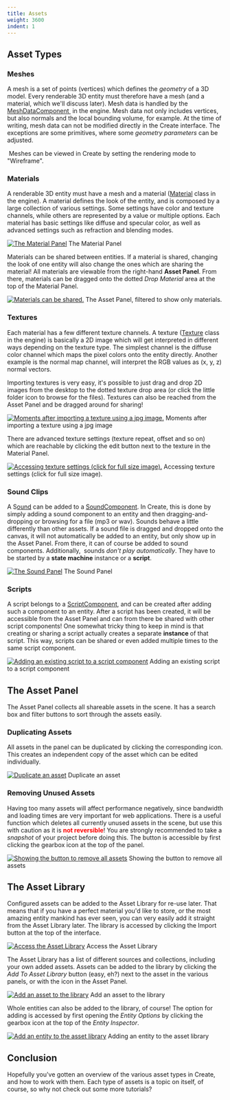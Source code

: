 ```yaml
---
title: Assets
weight: 3600
indent: 1
---
```

<h2>Asset Types</h2>
<h3>Meshes</h3>
A mesh is a set of points (vertices) which defines the <em>geometry</em> of a 3D model. Every renderable 3D entity must therefore have a mesh (and a material, which we'll discuss later). Mesh data is handled by the <a href="http://code.gooengine.com/latest/docs/MeshDataComponent.html" target="_blank">MeshDataComponent </a> in the engine. Mesh data not only includes vertices, but also normals and the local bounding volume, for example. At the time of writing, mesh data can not be modified directly in the Create interface. The exceptions are some primitives, where some <em>geometry parameters</em> can be adjusted.

<a href="wireframe.jpg"><img class="wp-image-677 size-full" src="wireframe.jpg" alt="" /></a> Meshes can be viewed in Create by setting the rendering mode to "Wireframe".
<h3>Materials</h3>
A renderable 3D entity must have a mesh and a material (<a href="http://code.gooengine.com/latest/docs/Material.html" target="_blank">Material</a> class in the engine). A material defines the look of the entity, and is composed by a large collection of various settings. Some settings have color and texture channels, while others are represented by a value or multiple options. Each material has basic settings like diffuse and specular color, as well as advanced settings such as refraction and blending modes.

<a href="material_panel1.jpg"><img class="size-full wp-image-680" src="material_panel1.jpg" alt="The Material Panel" /></a> The Material Panel

Materials can be shared between entities. If a material is shared, changing the look of one entity will also change the ones which are sharing the material! All materials are viewable from the right-hand <strong>Asset Panel</strong>. From there, materials can be dragged onto the dotted <em>Drop Material</em> area at the top of the Material Panel.

<a href="materials1.jpg"><img class="size-full wp-image-681" src="materials1.jpg" alt="Materials can be shared." /></a> The Asset Panel, filtered to show only materials.
<h3>Textures</h3>
Each material has a few different texture channels. A texture (<a href="http://code.gooengine.com/latest/docs/Texture.html" target="_blank">Texture</a> class in the engine) is basically a 2D image which will get interpreted in different ways depending on the texture type. The simplest channel is the diffuse color channel which maps the pixel colors onto the entity directly. Another example is the normal map channel, will interpret the RGB values as (x, y, z) normal vectors.

Importing textures is very easy, it's possible to just drag and drop 2D images from the desktop to the dotted texture drop area (or click the little folder icon to browse for the files). Textures can also be reached from the Asset Panel and be dragged around for sharing!

<a href="import_tex_11.jpg"><img class="size-full wp-image-682" src="import_tex_11.jpg" alt="Moments after importing a texture using a jpg image." /></a> Moments after importing a texture using a jpg image

There are advanced texture settings (texture repeat, offset and so on) which are reachable by clicking the edit button next to the texture in the Material Panel.

<a href="tex_edit1.jpg"><img class="size-medium wp-image-683" src="tex_edit1-300x201.jpg" alt="Accessing texture settings (click for full size image)." /></a> Accessing texture settings (click for full size image).
<h3>Sound Clips</h3>
A S<a href="http://code.gooengine.com/latest/docs/Sound.html" target="_blank">ound</a> can be added to a <a href="//code.gooengine.com/latest/docs/SoundComponent.html" target="_blank">SoundComponent</a>. In Create, this is done by simply adding a sound component to an entity and then dragging-and-dropping or browsing for a file (mp3 or wav). Sounds behave a little differently than other assets. If a sound file is dragged and dropped onto the canvas, it will not automatically be added to an entity, but only show up in the Asset Panel. From there, it can of course be added to sound components. Additionally,  sounds <em>don't play automatically</em>. They have to be started by a <strong>state machine</strong> instance or a <strong>script</strong>.

<a href="sound1.jpg"><img class="size-full wp-image-685" src="sound1.jpg" alt="The Sound Panel" /></a> The Sound Panel
<h3>Scripts</h3>
A script belongs to a <a href="http://code.gooengine.com/latest/docs/ScriptComponent.html" target="_blank">ScriptComponent</a>, and can be created after adding such a component to an entity. After a script has been created, it will be accessible from the Asset Panel and can from there be shared with other script components! One somewhat tricky thing to keep in mind is that creating or sharing a script actually creates a separate <strong>instance </strong>of that script. This way, scripts can be shared or even added multiple times to the same script component.

<a href="drag_script1.jpg"><img class="size-full wp-image-684" src="drag_script1.jpg" alt="Adding an existing script to a script component" /></a> Adding an existing script to a script component
<h2>The Asset Panel</h2>
The Asset Panel collects all shareable assets in the scene. It has a search box and filter buttons to sort through the assets easily.
<h3>Duplicating Assets</h3>
All assets in the panel can be duplicated by clicking the corresponding icon. This creates an independent copy of the asset which can be edited individually.

<a href="dupe_asset1.jpg"><img class="size-full wp-image-686" src="dupe_asset1.jpg" alt="Duplicate an asset" /></a> Duplicate an asset
<h3>Removing Unused Assets</h3>
Having too many assets will affect performance negatively, since bandwidth and loading times are very important for web applications. There is a useful function which deletes all currently unused assets in the scene, but use this with caution as it is <span style="color: #ff0000"><strong>not reversible</strong></span>! You are strongly recommended to take a <em>snapshot</em> of your project before doing this. The button is accessible by first clicking the gearbox icon at the top of the panel.

<a href="remove_unused1.jpg"><img class="size-full wp-image-687" src="remove_unused1.jpg" alt="Showing the button to remove all assets" /></a> Showing the button to remove all assets
<h2>The Asset Library</h2>
Configured assets can be added to the Asset Library for re-use later. That means that if you have a perfect material you'd like to store, or the most amazing entity mankind has ever seen, you can very easily add it straight from the Asset Library later. The library is accessed by clicking the Import button at the top of the interface.

<a href="import2.jpg"><img class="size-full wp-image-689" src="import2.jpg" alt="Access the Asset Library" /></a> Access the Asset Library

The Asset Library has a list of different sources and collections, including your own added assets. Assets can be added to the library by clicking the<em> Add To Asset Library</em> button (easy, eh?) next to the asset in the various panels, or with the icon in the Asset Panel.

<a href="add-to-asset-lib1.jpg"><img class="size-full wp-image-690" src="add-to-asset-lib1.jpg" alt="Add an asset to the library" /></a> Add an asset to the library

Whole entities can also be added to the library, of course! The option for adding is accessed by first opening the <em>Entity Options</em> by clicking the gearbox icon at the top of the <em>Entity Inspector</em>.

<a href="add-entity-to-asset-lib1.jpg"><img class="size-full wp-image-691" src="add-entity-to-asset-lib1.jpg" alt="Add an entity to the asset library" /></a> Adding an entity to the asset library
<h2>Conclusion</h2>
Hopefully you've gotten an overview of the various asset types in Create, and how to work with them. Each type of assets is a topic on itself, of course, so why not check out some more tutorials?